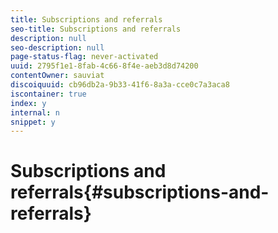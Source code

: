 ```yaml
---
title: Subscriptions and referrals
seo-title: Subscriptions and referrals
description: null
seo-description: null
page-status-flag: never-activated
uuid: 2795f1e1-8fab-4c66-8f4e-aeb3d8d74200
contentOwner: sauviat
discoiquuid: cb96db2a-9b33-41f6-8a3a-cce0c7a3aca8
iscontainer: true
index: y
internal: n
snippet: y
---
```


# Subscriptions and referrals{#subscriptions-and-referrals}

